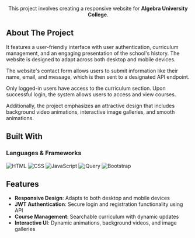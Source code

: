 <p align="center">
    This project involves creating a responsive website for <strong>Algebra University College</strong>.  
</p>

<!-- ABOUT THE PROJECT -->
## About The Project

It features a user-friendly interface with user authentication, curriculum management, and an engaging presentation of the school's history. The website is designed to adapt across both desktop and mobile devices.

The website's contact form allows users to submit information like their name, email, and message, which is then sent to a designated API endpoint. 

Only logged-in users have access to the curriculum section. Upon successful login, the system allows users to access and view courses.

Additionally, the project emphasizes an attractive design that includes background video animations, interactive image galleries, and smooth animations.

## Built With

### Languages & Frameworks
![HTML](https://img.shields.io/badge/HTML5-E34F26?style=for-the-badge&logo=html5&logoColor=white)
![CSS](https://img.shields.io/badge/CSS3-1572B6?style=for-the-badge&logo=css3&logoColor=white)
![JavaScript](https://img.shields.io/badge/JavaScript-F7DF1E?style=for-the-badge&logo=javascript&logoColor=black)
![jQuery](https://img.shields.io/badge/jQuery-0769AD?style=for-the-badge&logo=jquery&logoColor=white)
![Bootstrap](https://img.shields.io/badge/Bootstrap-563D7C?style=for-the-badge&logo=bootstrap&logoColor=white)

## Features
- **Responsive Design**: Adapts to both desktop and mobile devices
- **JWT Authentication**: Secure login and registration functionality using API
- **Course Management**: Searchable curriculum with dynamic updates
- **Interactive UI**: Dynamic animations, background videos, and image galleries



